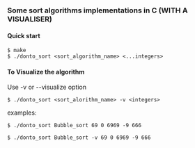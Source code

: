 ### Some sort algorithms implementations in C (WITH A VISUALISER)

#### Quick start
```console
$ make
$ ./donto_sort <sort_algorithm_name> <...integers>
```
#### To Visualize the algorithm
Use -v or --visualize option
```console
$ ./donto_sort <sort_alorithm_name> -v <integers>
```
examples:
```console
$ ./donto_sort Bubble_sort 69 0 6969 -9 666
```
```console
$ ./donto_sort Bubble_sort -v 69 0 6969 -9 666
```
